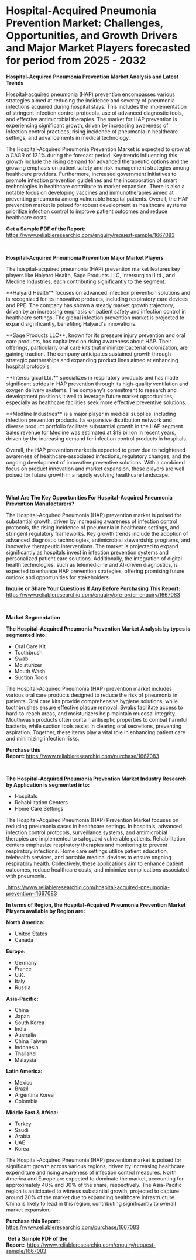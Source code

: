 <p><h1>Hospital-Acquired Pneumonia Prevention Market: Challenges, Opportunities, and Growth Drivers and Major Market Players forecasted for period from 2025 - 2032</h1></p><p><strong>Hospital-Acquired Pneumonia Prevention Market Analysis and Latest Trends</strong></p>
<p><p>Hospital-acquired pneumonia (HAP) prevention encompasses various strategies aimed at reducing the incidence and severity of pneumonia infections acquired during hospital stays. This includes the implementation of stringent infection control protocols, use of advanced diagnostic tools, and effective antimicrobial therapies. The market for HAP prevention is experiencing significant growth, driven by increasing awareness of infection control practices, rising incidence of pneumonia in healthcare settings, and advancements in medical technology.</p><p>The Hospital-Acquired Pneumonia Prevention Market is expected to grow at a CAGR of 12.1% during the forecast period. Key trends influencing this growth include the rising demand for advanced therapeutic options and the growing emphasis on patient safety and risk management strategies among healthcare providers. Furthermore, increased government initiatives to promote infection prevention guidelines and the incorporation of smart technologies in healthcare contribute to market expansion. There is also a notable focus on developing vaccines and immunotherapies aimed at preventing pneumonia among vulnerable hospital patients. Overall, the HAP prevention market is poised for robust development as healthcare systems prioritize infection control to improve patient outcomes and reduce healthcare costs.</p></p>
<p><strong>Get a Sample PDF of the Report:&nbsp;</strong> <a href="https://www.reliableresearchiq.com/enquiry/request-sample/1667083?utm_campaign=2810&utm_medium=2&utm_source=Github&utm_content=ia&utm_term=14042025&utm_id=hospital-acquired-pneumonia-prevention">https://www.reliableresearchiq.com/enquiry/request-sample/1667083</a></p>
<p>&nbsp;</p>
<p><strong>Hospital-Acquired Pneumonia Prevention Major Market Players</strong></p>
<p><p>The hospital-acquired pneumonia (HAP) prevention market features key players like Halyard Health, Sage Products LLC, Intersurgical Ltd., and Medline Industries, each contributing significantly to the segment.</p><p>**Halyard Health** focuses on advanced infection prevention solutions and is recognized for its innovative products, including respiratory care devices and PPE. The company has shown a steady market growth trajectory, driven by an increasing emphasis on patient safety and infection control in healthcare settings. The global infection prevention market is projected to expand significantly, benefiting Halyard's innovations.</p><p>**Sage Products LLC**, known for its pressure injury prevention and oral care products, has capitalized on rising awareness about HAP. Their offerings, particularly oral care kits that minimize bacterial colonization, are gaining traction. The company anticipates sustained growth through strategic partnerships and expanding product lines aimed at enhancing hospital protocols.</p><p>**Intersurgical Ltd.** specializes in respiratory products and has made significant strides in HAP prevention through its high-quality ventilation and oxygen delivery systems. The company’s commitment to research and development positions it well to leverage future market opportunities, especially as healthcare facilities seek more effective preventive solutions.</p><p>**Medline Industries** is a major player in medical supplies, including infection prevention products. Its expansive distribution network and diverse product portfolio facilitate substantial growth in the HAP segment. Sales revenue for Medline was estimated at $19 billion in recent years, driven by the increasing demand for infection control products in hospitals.</p><p>Overall, the HAP prevention market is expected to grow due to heightened awareness of healthcare-associated infections, regulatory changes, and the ongoing development of innovative preventive solutions. With a combined focus on product innovation and market expansion, these players are well poised for future growth in a rapidly evolving healthcare landscape.</p></p>
<p>&nbsp;</p>
<p><strong>What Are The Key Opportunities For Hospital-Acquired Pneumonia Prevention Manufacturers?</strong></p>
<p><p>The Hospital-Acquired Pneumonia (HAP) prevention market is poised for substantial growth, driven by increasing awareness of infection control protocols, the rising incidence of pneumonia in healthcare settings, and stringent regulatory frameworks. Key growth trends include the adoption of advanced diagnostic technologies, antimicrobial stewardship programs, and innovative therapeutic interventions. The market is projected to expand significantly as hospitals invest in infection prevention systems and personalized patient care solutions. Additionally, the integration of digital health technologies, such as telemedicine and AI-driven diagnostics, is expected to enhance HAP prevention strategies, offering promising future outlook and opportunities for stakeholders.</p></p>
<p><strong>Inquire or Share Your Questions If Any Before Purchasing This Report:</strong> <a href="https://www.reliableresearchiq.com/enquiry/pre-order-enquiry/1667083?utm_campaign=2810&utm_medium=2&utm_source=Github&utm_content=ia&utm_term=14042025&utm_id=hospital-acquired-pneumonia-prevention">https://www.reliableresearchiq.com/enquiry/pre-order-enquiry/1667083</a></p>
<p>&nbsp;</p>
<p><strong>Market Segmentation</strong></p>
<p><strong>The Hospital-Acquired Pneumonia Prevention Market Analysis by types is segmented into:</strong></p>
<p><ul><li>Oral Care Kit</li><li>Toothbrush</li><li>Swab</li><li>Moisturizer</li><li>Mouth Wash</li><li>Suction Tools</li></ul></p>
<p><p>The Hospital-Acquired Pneumonia (HAP) prevention market includes various oral care products designed to reduce the risk of pneumonia in patients. Oral care kits provide comprehensive hygiene solutions, while toothbrushes ensure effective plaque removal. Swabs facilitate access to hard-to-reach areas, and moisturizers help maintain mucosal integrity. Mouthwash products often contain antiseptic properties to combat harmful bacteria, while suction tools assist in clearing oral secretions, preventing aspiration. Together, these items play a vital role in enhancing patient care and minimizing infection risks.</p></p>
<p><strong>Purchase this Report:&nbsp;</strong><a href="https://www.reliableresearchiq.com/purchase/1667083?utm_campaign=2810&utm_medium=2&utm_source=Github&utm_content=ia&utm_term=14042025&utm_id=hospital-acquired-pneumonia-prevention">https://www.reliableresearchiq.com/purchase/1667083</a></p>
<p>&nbsp;</p>
<p><strong>The Hospital-Acquired Pneumonia Prevention Market Industry Research by Application is segmented into:</strong></p>
<p><ul><li>Hospitals</li><li>Rehabilitation Centers</li><li>Home Care Settings</li></ul></p>
<p><p>The Hospital-Acquired Pneumonia (HAP) Prevention Market focuses on reducing pneumonia cases in healthcare settings. In hospitals, advanced infection control protocols, surveillance systems, and antimicrobial therapies are implemented to safeguard vulnerable patients. Rehabilitation centers emphasize respiratory therapies and monitoring to prevent respiratory infections. Home care settings utilize patient education, telehealth services, and portable medical devices to ensure ongoing respiratory health. Collectively, these applications aim to enhance patient outcomes, reduce healthcare costs, and minimize complications associated with pneumonia.</p></p>
<p><a href="https://www.reliableresearchiq.com/hospital-acquired-pneumonia-prevention-r1667083?utm_campaign=2810&utm_medium=2&utm_source=Github&utm_content=ia&utm_term=14042025&utm_id=hospital-acquired-pneumonia-prevention">&nbsp;https://www.reliableresearchiq.com/hospital-acquired-pneumonia-prevention-r1667083</a></p>
<p><strong>In terms of Region, the Hospital-Acquired Pneumonia Prevention Market Players available by Region are:</strong></p>
<p>
    <p> <strong> North America: </strong>
        <ul>
            <li>United States</li>
            <li>Canada</li>
        </ul>
        </p> 
    <p> <strong> Europe: </strong>
        <ul>
            <li>Germany</li>
            <li>France</li>
            <li>U.K.</li>
            <li>Italy</li>
            <li>Russia</li>
        </ul>
        </p> 
    <p> <strong> Asia-Pacific: </strong>
        <ul>
            <li>China</li>
            <li>Japan</li>
            <li>South Korea</li>
            <li>India</li>
            <li>Australia</li>
            <li>China Taiwan</li>
            <li>Indonesia</li>
            <li>Thailand</li>
            <li>Malaysia</li>
        </ul>
        </p> 
    <p> <strong> Latin America: </strong>
        <ul>
            <li>Mexico</li>
            <li>Brazil</li>
            <li>Argentina Korea</li>
            <li>Colombia</li>
        </ul>
        </p> 
    <p> <strong> Middle East & Africa: </strong>
        <ul>
            <li>Turkey</li>
            <li>Saudi</li>
            <li>Arabia</li>
            <li>UAE</li>
            <li>Korea</li>
        </ul>
    </p>
    </p>
<p><p>The Hospital-Acquired Pneumonia (HAP) prevention market is poised for significant growth across various regions, driven by increasing healthcare expenditure and rising awareness of infection control measures. North America and Europe are expected to dominate the market, accounting for approximately 40% and 30% of the share, respectively. The Asia-Pacific region is anticipated to witness substantial growth, projected to capture around 20% of the market due to expanding healthcare infrastructure. China is likely to lead in this region, contributing significantly to overall market expansion.</p></p>
<p><strong>Purchase this Report: </strong><a href="https://www.reliableresearchiq.com/purchase/1667083?utm_campaign=2810&utm_medium=2&utm_source=Github&utm_content=ia&utm_term=14042025&utm_id=hospital-acquired-pneumonia-prevention">https://www.reliableresearchiq.com/purchase/1667083</a></p>
<p>&nbsp;<strong>Get a Sample PDF of the Report:&nbsp;&nbsp;</strong><a href="https://www.reliableresearchiq.com/enquiry/request-sample/1667083?utm_campaign=2810&utm_medium=2&utm_source=Github&utm_content=ia&utm_term=14042025&utm_id=hospital-acquired-pneumonia-prevention">https://www.reliableresearchiq.com/enquiry/request-sample/1667083</a></p>
<p><strong></strong></p>
<p><p></p><p></p><p></p></p>
